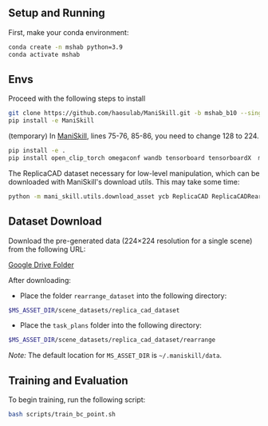 
## Setup and Running
First, make your conda environment:

```bash
conda create -n mshab python=3.9
conda activate mshab
```

## Envs
Proceed with the following steps to install

```bash
git clone https://github.com/haosulab/ManiSkill.git -b mshab_b10 --single-branch
pip install -e ManiSkill
```
(temporary) In [ManiSkill](https://github.com/haosulab/ManiSkill/blob/mshab/mani_skill/agents/robots/fetch/fetch.py#L70-L92), lines 75-76, 85-86, you need to change 128 to 224.
```bash
pip install -e .
pip install open_clip_torch omegaconf wandb tensorboard tensorboardX  msgpack torchvision
```

The ReplicaCAD dataset necessary for low-level manipulation, which can be downloaded with ManiSkill's download utils. This may take some time:
```bash
python -m mani_skill.utils.download_asset ycb ReplicaCAD ReplicaCADRearrange
```

## Dataset Download

Download the pre-generated data (224×224 resolution for a single scene) from the following URL:

[Google Drive Folder](https://drive.google.com/drive/u/1/folders/1Fq9UX86H1S-Lsfceeje9SC7Ak3bq45v9)

After downloading:
- Place the folder `rearrange_dataset` into the following directory:
```bash
$MS_ASSET_DIR/scene_datasets/replica_cad_dataset
```
- Place the `task_plans` folder into the following directory:
```bash
$MS_ASSET_DIR/scene_datasets/replica_cad_dataset/rearrange
```
*Note:* The default location for `MS_ASSET_DIR` is `~/.maniskill/data`.

## Training and Evaluation

To begin training, run the following script:

```bash
bash scripts/train_bc_point.sh
```


